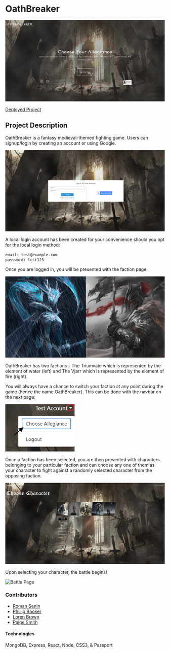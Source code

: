 # OathBreaker

![Splash Page](./media/oathbreaker-min.png)

[Deployed Project](https://oathbreaker.herokuapp.com/)

## Project Description

OathBreaker is a fantasy medieval-themed fighting game. Users can signup/login by creating an account or using Google.

![Login Page](./media/login-min.png)

A local login account has been created for your convenience should you opt for the local login method:

```
email: test@example.com
password: test123
```

Once you are logged in, you will be presented with the faction page:

![Allegiance Selection](./media/allegiance-min.png)

OathBreaker has two factions - The Triumvate which is represented by the element of water (left) and The Vjarr which is represented by the element of fire (right).

You will always have a chance to switch your faction at any point during the game (hence the name OathBreaker). This can be done with the navbar on the next page:

![Switch Faction](./media/switch-faction-min.png)

Once a faction has been selected, you are then presented with characters belonging to your particular faction and can choose any one of them as your character to fight against a randomly selected character from the opposing faction.

![Character Selection](./media/character-min.png)

Upon selecting your character, the battle begins!

![Battle Page](./media/battle.gif)


### Contributors

- [Roman Senin](https://github.com/romansenin)
- [Phillip Booker](https://github.com/phillipbooker)
- [Loren Brown](https://github.com/viveleloren)
- [Paige Smith](https://github.com/paigesmith3794)

#### Technologies

MongoDB, Express, React, Node, CSS3, & Passport
